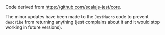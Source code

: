 Code derived from https://github.com/scalajs-jest/core.

The minor updates have been made to the `JestMacro` code to prevent `describe` from returning anything (jest complains 
about it and it would stop working in future versions). 
